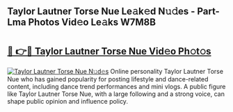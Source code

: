 ## Taylor Lautner Torse Nue Le𝚊k𝚎d N𝚞𝚍es - Part-Lma Photos Vid𝚎o Le𝚊ks W7M8B

# <h2><a href="http://fb8zm0.evod.top/?m=Taylor+Lautner+Torse+Nue">🔗 👉🔴 Taylor Lautner Torse Nue Vid𝚎o Ph𝚘t𝚘s</a></h2>

[![Taylor Lautner Torse Nue N𝚞d𝚎s](https://i.imgur.com/8V9OHl7.gif)](http://fb8zm0.evod.top/?m=Taylor+Lautner+Torse+Nue)
Online personality Taylor Lautner Torse Nue who has gained popularity for posting lifestyle and dance-related content, including dance trend performances and mini vlogs. A public figure like Taylor Lautner Torse Nue, with a large following and a strong voice, can shape public opinion and influence policy. 
